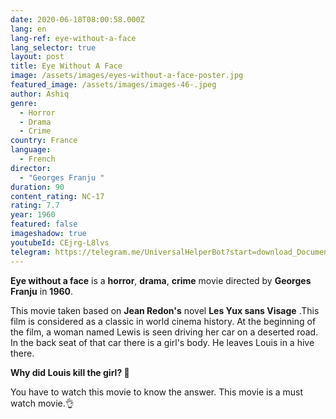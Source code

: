 ```yaml
---
date: 2020-06-18T08:00:58.000Z
lang: en
lang-ref: eye-without-a-face
lang_selector: true
layout: post
title: Eye Without A Face
image: /assets/images/eyes-without-a-face-poster.jpg
featured_image: /assets/images/images-46-.jpeg
author: Ashiq
genre:
  - Horror
  - Drama
  - Crime
country: France
language:
  - French
director:
  - "Georges Franju "
duration: 90
content_rating: NC-17
rating: 7.7
year: 1960
featured: false
imageshadow: true
youtubeId: CEjrg-L8lvs
telegram: https://telegram.me/UniversalHelperBot?start=download_Document_489
---
```

**Eye without a face** is a **horror**, **drama**, **crime** movie directed by **Georges Franju** in **1960**. 

This movie taken based on **Jean Redon's** novel **Les Yux sans Visage** .This film is considered as a classic in world cinema history. At the beginning of the film, a woman named Lewis is seen driving her car on a deserted road. In the back seat of that car there is a girl's body. He leaves Louis in a hive there. 

**Why did Louis kill the girl? 🤔**

You have to watch this movie to know the answer. This movie is a must watch movie.👌